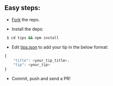 ## Easy steps:

* [Fork](https://github.com/git-tips/tips/network) the repo.

* Install the deps: 
 ```sh
  $ cd tips && npm install
  ```
  
* Edit [tips.json](./tips.json) to add your tip in the below format:

```js
{
    "title": <your_tip_title>,
    "tip": <your_tip>
}
```

* Commit, push and send a PR!
